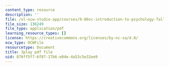 ```yaml
---
content_type: resource
description: ''
file: /ol-ocw-studio-app/courses/9-00sc-introduction-to-psychology-fall-2011/876ff5f76f8717b6e04e4a53c5e32ee9_syXplPKQb_o.pdf
file_size: 136249
file_type: application/pdf
learning_resource_types: []
license: https://creativecommons.org/licenses/by-nc-sa/4.0/
ocw_type: OCWFile
resourcetype: Document
title: 3play pdf file
uid: 876ff5f7-6f87-17b6-e04e-4a53c5e32ee9
---
```

